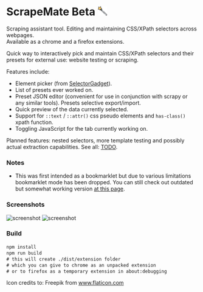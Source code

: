 # ScrapeMate Beta ![GitHub Logo](/icons/24.png) 
Scraping assistant tool. Editing and maintaining CSS/XPath selectors across webpages.  
Available as a chrome and a firefox extensions.

Quick way to interactively pick and maintain CSS/XPath selectors and their presets for external use: website testing or scraping.

Features include:
* Element picker (from [SelectorGadget](https://github.com/cantino/selectorgadget)).
* List of presets ever worked on.
* Preset JSON editor (convenient for use in conjunction with scrapy or any similar tools). Presets selective export/import.
* Quick preview of the data currently selected.
* Support for `::text` / `::attr()` css pseudo elements and `has-class()` xpath function.
* Toggling JavaScript for the tab currently working on.

Planned features: nested selectors, more template testing and possibly actual extraction capabilities. See all: [TODO](/TODO).

### Notes
* This was first intended as a bookmarklet but due to various limitations bookmarklet mode has been dropped. You can still check out outdated but somewhat working version [at this page](https://rawgit.com/Unknowny/ScrapeMate/4a60a3bd65f9445a84a5642a056801ecd85d4212/index.html).

### Screenshots
![screenshot](https://lh3.googleusercontent.com/Yzdry6FnIr75tEJnoZCfdn1ybtlRkeyF4kNQZNH7z-GRYzA5Qvx5QW-gjdJKytyZILcYj--LLw=w640-h400-e365)
![screenshot](https://lh3.googleusercontent.com/LOAdby4Dm1dfhyE0B0nQXznkyaIBjIUl3FDlFpoggxxEfYQUkRjJTUIpz_TNqOd6obBOlqnX=w640-h400-e365)

### Build
```
npm install
npm run build
# this will create ./dist/extension folder
# which you can give to chrome as an unpacked extension
# or to firefox as a temporary extension in about:debugging
```
Icon credits to: Freepik from www.flaticon.com

